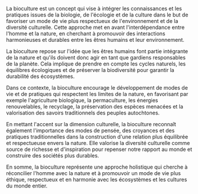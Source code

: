 La bioculture est un concept qui vise à intégrer les connaissances et les pratiques issues de la biologie, de l'écologie et de la culture dans le but de favoriser un mode de vie plus respectueux de l'environnement et de la diversité culturelle. Cette approche met en avant l'interdépendance entre l'homme et la nature, en cherchant à promouvoir des interactions harmonieuses et durables entre les êtres humains et leur environnement.

La bioculture repose sur l'idée que les êtres humains font partie intégrante de la nature et qu'ils doivent donc agir en tant que gardiens responsables de la planète. Cela implique de prendre en compte les cycles naturels, les équilibres écologiques et de préserver la biodiversité pour garantir la durabilité des écosystèmes.

Dans ce contexte, la bioculture encourage le développement de modes de vie et de pratiques qui respectent les limites de la nature, en favorisant par exemple l'agriculture biologique, la permaculture, les énergies renouvelables, le recyclage, la préservation des espèces menacées et la valorisation des savoirs traditionnels des peuples autochtones.

En mettant l'accent sur la dimension culturelle, la bioculture reconnaît également l'importance des modes de pensée, des croyances et des pratiques traditionnelles dans la construction d'une relation plus équilibrée et respectueuse envers la nature. Elle valorise la diversité culturelle comme source de richesse et d'inspiration pour repenser notre rapport au monde et construire des sociétés plus durables.

En somme, la bioculture représente une approche holistique qui cherche à réconcilier l'homme avec la nature et à promouvoir un mode de vie plus éthique, respectueux et en harmonie avec les écosystèmes et les cultures du monde entier.